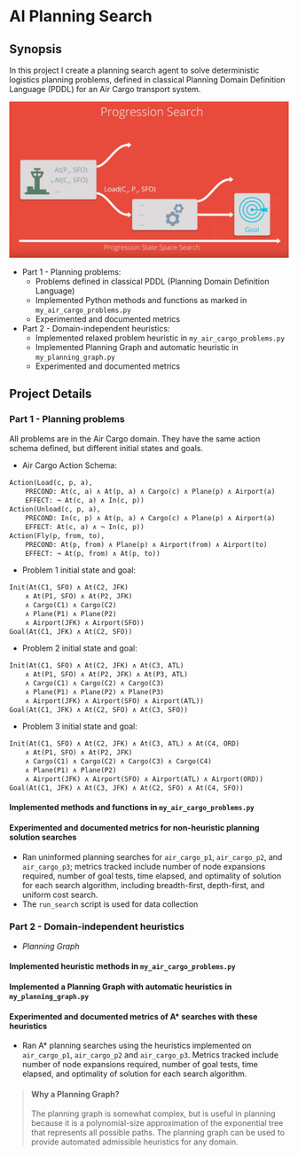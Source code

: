 
# AI Planning Search

## Synopsis

In this project I create a planning search agent to solve deterministic logistics planning problems, defined in classical Planning Domain Definition Language (PDDL) for an Air Cargo transport system.

![Progression air cargo search](images/Progression.PNG)

- Part 1 - Planning problems:
	- Problems defined in classical PDDL (Planning Domain Definition Language)
	- Implemented Python methods and functions as marked in `my_air_cargo_problems.py`
	- Experimented and documented metrics
- Part 2 - Domain-independent heuristics:
	- Implemented relaxed problem heuristic in `my_air_cargo_problems.py`
	- Implemented Planning Graph and automatic heuristic in `my_planning_graph.py`
	- Experimented and documented metrics

## Project Details
### Part 1 - Planning problems

All problems are in the Air Cargo domain.  They have the same action schema defined, but different initial states and goals.

- Air Cargo Action Schema:
```
Action(Load(c, p, a),
	PRECOND: At(c, a) ∧ At(p, a) ∧ Cargo(c) ∧ Plane(p) ∧ Airport(a)
	EFFECT: ¬ At(c, a) ∧ In(c, p))
Action(Unload(c, p, a),
	PRECOND: In(c, p) ∧ At(p, a) ∧ Cargo(c) ∧ Plane(p) ∧ Airport(a)
	EFFECT: At(c, a) ∧ ¬ In(c, p))
Action(Fly(p, from, to),
	PRECOND: At(p, from) ∧ Plane(p) ∧ Airport(from) ∧ Airport(to)
	EFFECT: ¬ At(p, from) ∧ At(p, to))
```

- Problem 1 initial state and goal:
```
Init(At(C1, SFO) ∧ At(C2, JFK) 
	∧ At(P1, SFO) ∧ At(P2, JFK) 
	∧ Cargo(C1) ∧ Cargo(C2) 
	∧ Plane(P1) ∧ Plane(P2)
	∧ Airport(JFK) ∧ Airport(SFO))
Goal(At(C1, JFK) ∧ At(C2, SFO))
```
- Problem 2 initial state and goal:
```
Init(At(C1, SFO) ∧ At(C2, JFK) ∧ At(C3, ATL) 
	∧ At(P1, SFO) ∧ At(P2, JFK) ∧ At(P3, ATL) 
	∧ Cargo(C1) ∧ Cargo(C2) ∧ Cargo(C3)
	∧ Plane(P1) ∧ Plane(P2) ∧ Plane(P3)
	∧ Airport(JFK) ∧ Airport(SFO) ∧ Airport(ATL))
Goal(At(C1, JFK) ∧ At(C2, SFO) ∧ At(C3, SFO))
```
- Problem 3 initial state and goal:
```
Init(At(C1, SFO) ∧ At(C2, JFK) ∧ At(C3, ATL) ∧ At(C4, ORD) 
	∧ At(P1, SFO) ∧ At(P2, JFK) 
	∧ Cargo(C1) ∧ Cargo(C2) ∧ Cargo(C3) ∧ Cargo(C4)
	∧ Plane(P1) ∧ Plane(P2)
	∧ Airport(JFK) ∧ Airport(SFO) ∧ Airport(ATL) ∧ Airport(ORD))
Goal(At(C1, JFK) ∧ At(C3, JFK) ∧ At(C2, SFO) ∧ At(C4, SFO))
```

#### Implemented methods and functions in `my_air_cargo_problems.py`

#### Experimented and documented metrics for non-heuristic planning solution searches
* Ran uninformed planning searches for `air_cargo_p1`, `air_cargo_p2`, and `air_cargo_p3`; metrics tracked include number of node expansions required, number of goal tests, time elapsed, and optimality of solution for each search algorithm, including breadth-first, depth-first, and uniform cost search.
* The `run_search` script is used for data collection


### Part 2 - Domain-independent heuristics

- *Planning Graph*

#### Implemented heuristic methods in `my_air_cargo_problems.py`

#### Implemented a Planning Graph with automatic heuristics in `my_planning_graph.py`

#### Experimented and documented metrics of A* searches with these heuristics
* Ran A* planning searches using the heuristics implemented on `air_cargo_p1`, `air_cargo_p2` and `air_cargo_p3`. Metrics tracked include number of node expansions required, number of goal tests, time elapsed, and optimality of solution for each search algorithm.

>#### Why a Planning Graph?
>The planning graph is somewhat complex, but is useful in planning because it is a polynomial-size approximation of the exponential tree that represents all possible paths. The planning graph can be used to provide automated admissible heuristics for any domain.
